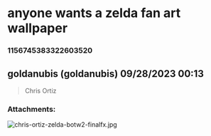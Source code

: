 # anyone wants a zelda fan art wallpaper
### 1156745383322603520
## goldanubis (goldanubis) 09/28/2023 00:13 

> Chris Ortiz
### Attachments: 
![chris-ortiz-zelda-botw2-finalfx.jpg](https://yuzudiscordbackup.s3.us-west-2.amazonaws.com/files-media/1156745383322603520_chris-ortiz-zelda-botw2-finalfx.jpg)

